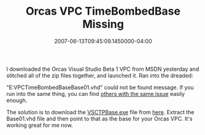 ﻿---
title: Orcas VPC TimeBombedBase Missing
date: "2007-06-13T09:45:09.1450000-04:00"
description: "I downloaded the Orcas Visual Studio Beta 1 VPC from MSDN yesterday and stitched all of the zip files together, and launched it. Ran into the dreaded:"
featuredImage: img/orcas-vpc-timebombedbase-missing-featured.png
---

I downloaded the Orcas Visual Studio Beta 1 VPC from MSDN yesterday and stitched all of the zip files together, and launched it. Ran into the dreaded:

"E:VPCTimeBombedBaseBase01.vhd" could not be found message. If you run into the same thing, you can find [others with the same issue](https://www.google.com/search?q=orcase+timebombedbase+vpc&rls=com.microsoft:*:IE-SearchBox&ie=UTF-8&oe=UTF-8&sourceid=ie7&rlz=1I7ADBF) easily enough.

The solution is to download the [VSCTPBase.exe](http://www.microsoft.com/downloads/details.aspx?FamilyId=36B6609E-6F3D-40F4-8C7D-AD111679D8DC&displaylang=en#Instructions) file from [here](http://download.microsoft.com/download/5/4/9/5499b008-8ae7-46f0-89ae-aeeb18df67ae/VSCTPBase.exe). Extract the Base01.vhd file and then point to that as the base for your Orcas VPC. It's working great for me now.

